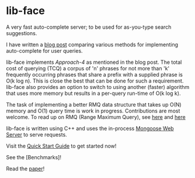 # lib-face

A very fast auto-complete server; to be used for as-you-type search suggestions.

I have written a [blog post](http://dhruvbird.blogspot.com/2010/09/very-fast-approach-to-search.html) comparing various methods for implementing auto-complete for user queries.

lib-face implements *Approach-4* as mentioned in the blog post. The total cost of querying (TCQ) a corpus of 'n' phrases for not more than 'k' frequently occurring phrases that share a prefix with a supplied phrase is O(k log n). This is close the best that can be done for such a requirement. lib-face also provides an option to switch to using another (faster) algorithm that uses more memory but results in a per-query run-time of O(k log k).

The task of implementing a better RMQ data structure that takes up O(N) memory and O(1) query time is work in progress. Contributions are most welcome. To read up on RMQ (Range Maximum Query), see [here](http://community.topcoder.com/tc?module=Static&d1=tutorials&d2=lowestCommonAncestor#A%20O%28N%29,%20O%281%29%20algorithm%20for%20the%20restricted%20RMQ) and [here](http://www.topcoder.com/tc?module=LinkTracking&link=http://www.math.tau.ac.il/~haimk/seminar04/LCA-seminar-modified.ppt&refer=)

lib-face is written using C++ and uses the in-process [Mongoose Web Server](http://code.google.com/p/mongoose/) to serve requests.

Visit the [Quick Start Guide](https://github.com/dhruvbird/lib-face/wiki/Quick-Start-Guide) to get started now!

See the [Benchmarks]!

Read the [paper](http://dhruvbird.com/autocomplete.pdf)!
